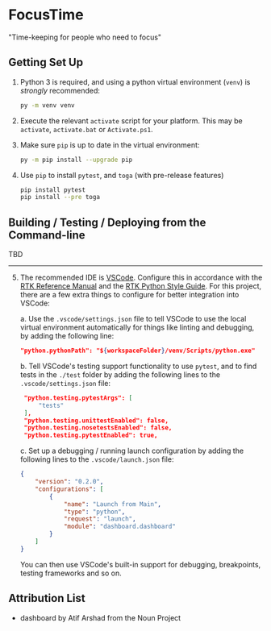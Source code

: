 # FocusTime

"Time-keeping for people who need to focus"

## Getting Set Up

1. Python 3 is required, and using a python virtual environment (`venv`) is *strongly* recommended:

   ```bash
   py -m venv venv
   ```

2. Execute the relevant `activate` script for your platform. This may be `activate`, `activate.bat` or `Activate.ps1`.

3. Make sure `pip` is up to date in the virtual environment:

   ```bash
   py -m pip install --upgrade pip
   ```

4. Use `pip` to install `pytest`, and `toga` (with pre-release features)

   ```bash
   pip install pytest
   pip install --pre toga
   ```

## Building / Testing / Deploying from the Command-line

TBD

---

5. The recommended IDE is [VSCode](https://code.visualstudio.com/). Configure this in accordance with the [RTK Reference Manual](https://fortescue-autonomy.gitlab.io/rtk/reference-manual/tools/visual_studio_code/) and the [RTK Python Style Guide](https://gitlab.com/groups/fortescue-autonomy/-/wikis/RTK/Python-Style-Guide). For this project, there are a few extra things to configure for better integration into VSCode:

   a. Use the `.vscode/settings.json` file to tell VSCode to use the local virtual environment automatically for things like linting and debugging, by adding the following line:

   ```json
   "python.pythonPath": "${workspaceFolder}/venv/Scripts/python.exe"
   ```

   b. Tell VSCode's testing support functionality to use `pytest`, and to find tests in the `./test` folder by adding the following lines to the `.vscode/settings.json` file:

   ```json
    "python.testing.pytestArgs": [
        "tests"
    ],
    "python.testing.unittestEnabled": false,
    "python.testing.nosetestsEnabled": false,
    "python.testing.pytestEnabled": true,
   ```

   c. Set up a debugging / running launch configuration by adding the following lines to the `.vscode/launch.json` file:

   ```json
   {
       "version": "0.2.0",
       "configurations": [
           {
               "name": "Launch from Main",
               "type": "python",
               "request": "launch",
               "module": "dashboard.dashboard"
           }
       ]
   }
   ```

   You can then use VSCode's built-in support for debugging, breakpoints, testing frameworks and so on.

## Attribution List

* dashboard by Atif Arshad from the Noun Project
